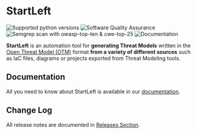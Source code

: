 # StartLeft

![Supported python versions](https://img.shields.io/badge/python-3.9%20|%203.10%20|%203.11-blue)
![Software Quality Assurance](https://github.com/iriusrisk/startleft/actions/workflows/qa.yml/badge.svg)
![Semgrep scan with owasp-top-ten & cwe-top-25](https://github.com/iriusrisk/startleft/actions/workflows/semgrep.yml/badge.svg)
![Documentation](https://github.com/iriusrisk/startleft/actions/workflows/documentation.yml/badge.svg)

**StartLeft** is an automation tool for **generating Threat Models** written in the 
[Open Threat Model (OTM)](http://iriusrisk.github.io/startleft/Open-Threat-Model-%28OTM%29/)
format **from a variety of different sources** such as IaC files, diagrams or projects exported from
Threat Modeling tools.

## Documentation

All you need to know about StartLeft is available in our [documentation](http://iriusrisk.github.io/startleft).

## Change Log

All release notes are documented in [Releases Section](https://github.com/iriusrisk/startleft/releases).